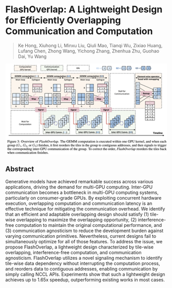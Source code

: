 # FlashOverlap: A Lightweight Design for Efficiently Overlapping Communication and Computation

> Ke Hong, Xiuhong Li, Minxu Liu, Qiuli Mao, Tianqi Wu, Zixiao Huang, Lufang Chen, Zhong Wang, Yichong Zhang, Zhenhua Zhu, Guohao Dai, Yu Wang

![](fig3.png)

## Abstract

Generative models have achieved remarkable success across various
applications, driving the demand for multi-GPU computing. Inter-GPU
communication becomes a bottleneck in multi-GPU computing systems, particularly
on consumer-grade GPUs. By exploiting concurrent hardware execution,
overlapping computation and communication latency is an effective technique for
mitigating the communication overhead. We identify that an efficient and
adaptable overlapping design should satisfy (1) tile-wise overlapping to
maximize the overlapping opportunity, (2) interference-free computation to
maintain the original computational performance, and (3) communication
agnosticism to reduce the development burden against varying communication
primitives. Nevertheless, current designs fail to simultaneously optimize for
all of those features.
  To address the issue, we propose FlashOverlap, a lightweight design
characterized by tile-wise overlapping, interference-free computation, and
communication agnosticism. FlashOverlap utilizes a novel signaling mechanism to
identify tile-wise data dependency without interrupting the computation
process, and reorders data to contiguous addresses, enabling communication by
simply calling NCCL APIs. Experiments show that such a lightweight design
achieves up to 1.65x speedup, outperforming existing works in most cases.
